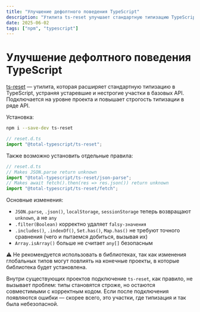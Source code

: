 ```yaml
---
title: "Улучшение дефолтного поведения TypeScript"
description: "Утилита ts-reset улучшает стандартную типизацию TypeScript, делая API строже и безопаснее без изменения существующего корректного кода."
date: 2025-06-02
tags: ["npm", "typescript"]
---
```


# Улучшение дефолтного поведения TypeScript

[ts-reset](https://www.totaltypescript.com/ts-reset) — утилита, которая расширяет стандартную типизацию в TypeScript, устраняя устаревшие и нестрогие участки в базовых API.
Подключается на уровне проекта и повышает строгость типизации в ряде API.

Установка:

```bash
npm i --save-dev ts-reset
```

```ts
// reset.d.ts
import "@total-typescript/ts-reset";
```

Также возможно установить отдельные правила:

```ts
// reset.d.ts
// Makes JSON.parse return unknown
import "@total-typescript/ts-reset/json-parse";
// Makes await fetch().then(res => res.json()) return unknown
import "@total-typescript/ts-reset/fetch";
```

Основные изменения:

- `JSON.parse`, `.json()`, `localStorage`, `sessionStorage` теперь возвращают `unknown`, а не `any`
- `.filter(Boolean)` корректно удаляет `falsy-значения`
- `.includes()`, `.indexOf()`, `Set.has()`, `Map.has()` не требуют точного сравнения (чего и пытаемся добиться, вызывая их)
- `Array.isArray()` больше не считает `any[]` безопасным

⚠️ Не рекомендуется использовать в библиотеках, так как изменения глобальных типов могут повлиять на конечные проекты, в которые библиотека будет установлена.

Внутри существующих проектов подключение `ts-reset`, как правило, не вызывает проблем: типы становятся строже, но остаются совместимыми с корректным кодом.
Если после подключения появляются ошибки — скорее всего, это участки, где типизация и так была небезопасной.
